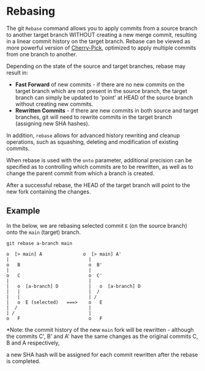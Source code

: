 # Rebasing

The git `Rebase` command allows you to apply commits from a source branch to another target branch WITHOUT creating a new merge commit, resulting in a linear commit history on the target branch.
Rebase can be viewed as more powerful version of [Cherry-Pick](Cherry-Pick.md), optimized to apply multiple commits from one branch to another.

Depending on the state of the source and target branches, rebase may result in:
- **Fast Forward** of new commits - if there are no new commits on the target branch which are not present in the source branch, the target branch can simply be updated to 'point' at HEAD of the source branch without creating new commits.
- **Rewritten Commits** - if there are new commits in both source and target branches, git will need to rewrite commits in the target branch (assigning new SHA hashes).

In addition, `rebase` allows for advanced history rewriting and cleanup operations, such as squashing, deleting and modification of existing commits.

When rebase is used with the `onto` parameter, additional precision can be specified as to controlling which commits are to be rewritten, as well as to change the parent commit from which a branch is created.

After a successful rebase, the HEAD of the target branch will point to the new fork containing the changes.

## Example

In the below, we are rebasing selected commit `E` (on the source branch) onto the `main` (target) branch.

```
git rebase a-branch main
```
 
``` text
o  [> main] A               o  [> main] A'
|                             |
o   B                         o  B'
|                             |
o   C                         o  C'
|                             |
|   o  [a-branch] D           |   o  [a-branch] D
|   |                         |  /
|   |                         | /
|   o  E (selected)   ===>    o   E
|  /                          |
| /                           |
o   F                         o   F
```

*Note: the commit history of the new `main` fork will be rewritten - although the commits C', B' and A' have the same changes as the original commits C, B and A respectively, 
 
 a new SHA hash will be assigned for each commit rewritten after the rebase is completed.
